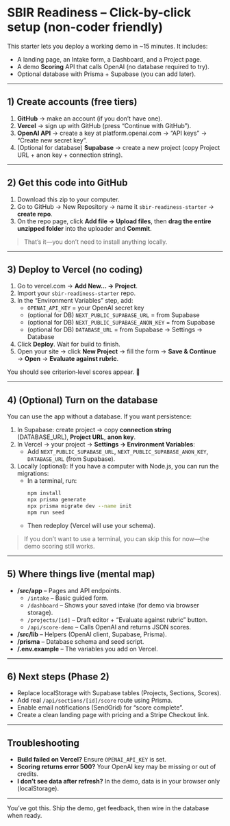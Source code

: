 # SBIR Readiness – Click-by-click setup (non-coder friendly)

This starter lets you deploy a working demo in ~15 minutes. It includes:
- A landing page, an Intake form, a Dashboard, and a Project page.
- A demo **Scoring** API that calls OpenAI (no database required to try).
- Optional database with Prisma + Supabase (you can add later).

---

## 1) Create accounts (free tiers)

1. **GitHub** → make an account (if you don’t have one).
2. **Vercel** → sign up with GitHub (press “Continue with GitHub”).
3. **OpenAI API** → create a key at platform.openai.com → “API keys” → “Create new secret key”.
4. (Optional for database) **Supabase** → create a new project (copy Project URL + anon key + connection string).

---

## 2) Get this code into GitHub

1. Download this zip to your computer.
2. Go to GitHub → New Repository → name it `sbir-readiness-starter` → **create repo**.
3. On the repo page, click **Add file → Upload files**, then **drag the entire unzipped folder** into the uploader and **Commit**.

> That’s it—you don’t need to install anything locally.

---

## 3) Deploy to Vercel (no coding)

1. Go to vercel.com → **Add New… → Project**.
2. Import your `sbir-readiness-starter` repo.
3. In the “Environment Variables” step, add:
   - `OPENAI_API_KEY` = your OpenAI secret key
   - (optional for DB) `NEXT_PUBLIC_SUPABASE_URL` = from Supabase
   - (optional for DB) `NEXT_PUBLIC_SUPABASE_ANON_KEY` = from Supabase
   - (optional for DB) `DATABASE_URL` = from Supabase → Settings → Database
4. Click **Deploy**. Wait for build to finish.
5. Open your site → click **New Project** → fill the form → **Save & Continue** → **Open** → **Evaluate against rubric**.

You should see criterion‑level scores appear. 🎉

---

## 4) (Optional) Turn on the database

You can use the app without a database. If you want persistence:

1. In Supabase: create project → copy **connection string** (DATABASE_URL), **Project URL**, **anon key**.
2. In Vercel → your project → **Settings → Environment Variables**:
   - Add `NEXT_PUBLIC_SUPABASE_URL`, `NEXT_PUBLIC_SUPABASE_ANON_KEY`, `DATABASE_URL` (from Supabase).
3. Locally (optional): If you have a computer with Node.js, you can run the migrations:
   - In a terminal, run:
     ```bash
     npm install
     npx prisma generate
     npx prisma migrate dev --name init
     npm run seed
     ```
   - Then redeploy (Vercel will use your schema).

> If you don’t want to use a terminal, you can skip this for now—the demo scoring still works.

---

## 5) Where things live (mental map)

- **/src/app** – Pages and API endpoints.
  - `/intake` – Basic guided form.
  - `/dashboard` – Shows your saved intake (for demo via browser storage).
  - `/projects/[id]` – Draft editor + “Evaluate against rubric” button.
  - `/api/score-demo` – Calls OpenAI and returns JSON scores.
- **/src/lib** – Helpers (OpenAI client, Supabase, Prisma).
- **/prisma** – Database schema and seed script.
- **/.env.example** – The variables you add on Vercel.

---

## 6) Next steps (Phase 2)

- Replace localStorage with Supabase tables (Projects, Sections, Scores).
- Add real `/api/sections/[id]/score` route using Prisma.
- Enable email notifications (SendGrid) for “score complete”.
- Create a clean landing page with pricing and a Stripe Checkout link.

---

## Troubleshooting

- **Build failed on Vercel?** Ensure `OPENAI_API_KEY` is set.
- **Scoring returns error 500?** Your OpenAI key may be missing or out of credits.
- **I don’t see data after refresh?** In the demo, data is in your browser only (localStorage).

---

You’ve got this. Ship the demo, get feedback, then wire in the database when ready.
